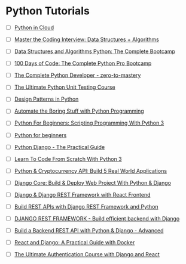 # Python Tutorials

- [ ] [Python in Cloud](https://1drv.ms/f/c/5C5CBDC51C14B6A6/Av2umMy67y9EhNH5gA3dQAk?e=FKmEZk)
- [ ] [Master the Coding Interview: Data Structures + Algorithms](https://www.udemy.com/course/master-the-coding-interview-data-structures-algorithms/)
- [ ] [Data Structures and Algorithms Python: The Complete Bootcamp](https://www.udemy.com/course/data-structures-and-algorithms-masterclass/)
- [ ] [100 Days of Code: The Complete Python Pro Bootcamp](https://www.udemy.com/course/100-days-of-code/)
- [ ] [The Complete Python Developer - zero-to-mastery](https://www.udemy.com/course/complete-python-developer-zero-to-mastery/)
- [ ] [The Ultimate Python Unit Testing Course](https://www.udemy.com/course/python-unit-testing/)
- [ ] [Design Patterns in Python](https://www.udemy.com/course/design-patterns-python/)
- [ ] [Automate the Boring Stuff with Python Programming](https://www.udemy.com/course/automate/)
- [ ] [Python For Beginners: Scripting Programming With Python 3](https://www.udemy.com/course/python-scripting/)
- [ ] [Python for beginners](https://www.udemy.com/course/python-core-and-advanced/)
- [ ] [Python Django - The Practical Guide](https://www.udemy.com/course/python-django-the-practical-guide/)
- [ ] [Learn To Code From Scratch With Python 3](https://www.udemy.com/course/learn-to-code-from-scratch-with-python-3/)
- [ ] [Python & Cryptocurrency API: Build 5 Real World Applications](https://www.udemy.com/course/coinmarketcap)
- [ ] [Django Core: Build & Deploy Web Project With Python & Django](https://www.udemy.com/course/complete-django-masterclass/)
- [ ] [Django & Django REST Framework with React Frontend](https://www.udemy.com/course/django-django-rest-framework-build-rest-api-in-python/)
- [ ] [Build REST APIs with Django REST Framework and Python](https://www.udemy.com/course/django-rest-framework/)
- [ ] [DJANGO REST FRAMEWORK - Build efficient backend with Django](https://www.udemy.com/course/django-rest-framework-api/)
- [ ] [Build a Backend REST API with Python & Django - Advanced](https://www.udemy.com/course/django-python-advanced/)
- [ ] [React and Django: A Practical Guide with Docker](https://www.udemy.com/course/react-django-admin/)
- [ ] [The Ultimate Authentication Course with Django and React](https://www.udemy.com/course/react-django-authentication)


